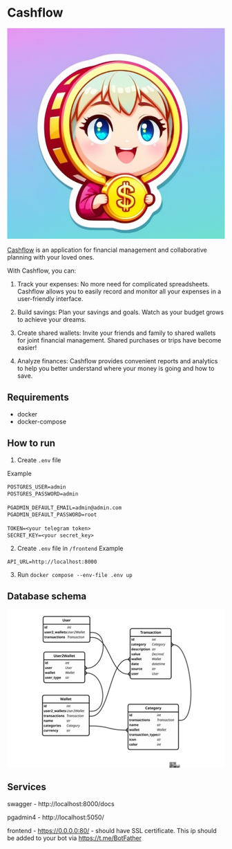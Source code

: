 # Cashflow

![avatar](avatar.jpeg)

[Cashflow](https://t.me/keepcashflowbot) is an application for financial management and collaborative planning with your loved ones. 

With Cashflow, you can:

1. Track your expenses: No more need for complicated spreadsheets. Cashflow allows you to easily record and monitor all your expenses in a user-friendly interface.

2. Build savings: Plan your savings and goals. Watch as your budget grows to achieve your dreams.

3. Create shared wallets: Invite your friends and family to shared wallets for joint financial management. Shared purchases or trips have become easier!

4. Analyze finances: Cashflow provides convenient reports and analytics to help you better understand where your money is going and how to save.

## Requirements

- docker
- docker-compose

## How to run


1. Create ```.env``` file

Example
```
POSTGRES_USER=admin
POSTGRES_PASSWORD=admin

PGADMIN_DEFAULT_EMAIL=admin@admin.com
PGADMIN_DEFAULT_PASSWORD=root

TOKEN=<your telegram token>
SECRET_KEY=<your secret_key>
```

2. Create ```.env``` file in `/frontend`
Example
```
API_URL=http://localhost:8000
```

3. Run ```docker compose --env-file .env up```

## Database schema

![schema](schema.svg)

## Services

swagger - http://localhost:8000/docs

pgadmin4 - http://localhost:5050/

frontend - https://0.0.0.0:80/ - should have SSL certificate. This ip should be added to your bot via https://t.me/BotFather 
